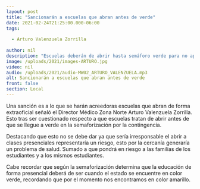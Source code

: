 ```yaml
---
layout: post
title: "Sancionarán a escuelas que abran antes de verde"
date: 2021-02-24T21:25:00.000-06:00
tags:
  
  - Arturo Valenzuela Zorrilla
  
author: nil
description: "Escuelas deberán de abrir hasta semáforo verde para no aplicar sanciones."
image: /uploads/2021/images-ARTURO.jpg
video: nil
audio: /uploads/2021/audio-MW02_ARTURO_VALENZUELA.mp3
alt: Sancionarán a escuelas que abran antes de verde
front: false
section: Local
---
```


Una sanción es a lo que se harán acreedoras escuelas que abran de forma extraoficial señaló el Director Médico Zona Norte Arturo Valenzuela Zorrilla. Esto tras ser cuestionado respecto a que escuelas tratan de abrir antes de que se llegue a verde en la semaforización por la contingencia.

Destacando que esto no se debe dar ya que sería irresponsable el abrir a clases presenciales representaría un riesgo, esto por la cercanía generaría un problema de salud. Sumado a que pondrá en riesgo a las familias de los estudiantes y a los mismos estudiantes.

Cabe recordar que según la semaforización determina que la educación de forma presencial deberá de ser cuando el estado se encuentre en color verde, recordando que por el momento nos encontramos en color amarillo.